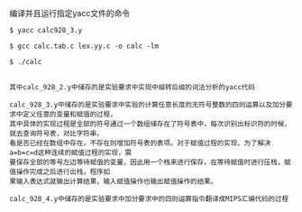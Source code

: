 编译并且运行指定yacc文件的命令

    $ yacc calc928_3.y
    
    $ gcc calc.tab.c lex.yy.c -o calc -lm
    
    $ ./calc

    
    其中calc_928_2.y中储存的是实验要求中实现中缀转后缀的词法分析的yacc代码

    calc_928_3.y中储存的是实验要求中实验的计算任意长度的无符号整数的四则运算以及加分要求中定义任意的变量和赋值的过程，
    其中具体的实现过程是全部的符号通过一个数组储存在了符号表中，每次识别出标识符的时候，就去查询符号表，对比字符串，
    看是否已经在数组中存在，不存在则增加符号表的表项。对于赋值过程的实现，为了解决a=b=c=d这种连续的赋值过程的实现，需
    要保存全部的等号左边等待赋值的变量，因此用一个栈来进行保存，在等待赋值时进行压栈，赋值操作完成之后进行出栈，程序如
    果输入表达式就输出计算结果，输入赋值操作也输出赋值操作的结果。
    
    calc_928_4.y中储存的是实验要求中加分要求中的四则运算指令翻译成MIPS汇编代码的过程
